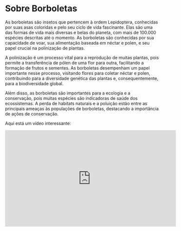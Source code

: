
<head>
    <meta charset="UTF-8">
    <meta name="viewport" content="width=device-width, initial-scale=1.0">
</head>
<body>
    <h1>Sobre Borboletas</h1>
    <p>As borboletas são insetos que pertencem à ordem Lepidoptera, conhecidas por suas asas coloridas e pelo seu ciclo de vida fascinante. Elas são uma das formas de vida mais diversas e belas do planeta, com mais de 100.000 espécies descritas até o momento. As borboletas são conhecidas por sua capacidade de voar, sua alimentação baseada em néctar e polen, e seu papel crucial na polinização de plantas.</p>
    <p>A polinização é um processo vital para a reprodução de muitas plantas, pois permite a transferência de pólen de uma flor para outra, facilitando a formação de frutos e sementes. As borboletas desempenham um papel importante nesse processo, visitando flores para coletar néctar e polen, contribuindo para a diversidade genética das plantas e, consequentemente, para a biodiversidade global.</p>
    <p>Além disso, as borboletas são importantes para a ecologia e a conservação, pois muitas espécies são indicadoras de saúde dos ecossistemas. A perda de habitats naturais e a poluição estão entre as principais ameaças às populações de borboletas, destacando a importância de ações de conservação.</p>
</body>
<head>
    <meta charset="UTF-8">
    <meta name="viewport" content="width=device-width, initial-scale=1.0">
    <title>Meu Site</title>
</head>
<body>
    <p>Aqui está um vídeo interessante:</p>
  <iframe width="560" height="315" src="https://www.youtube.com/embed/28iW_O5qWfU?si=5XsCdWv2pmZGM-Xa" title="YouTube video player" frameborder="0" allow="accelerometer; autoplay; clipboard-write; encrypted-media; gyroscope; picture-in-picture; web-share" referrerpolicy="strict-origin-when-cross-origin" allowfullscreen></iframe>
    
</body>
</html>

